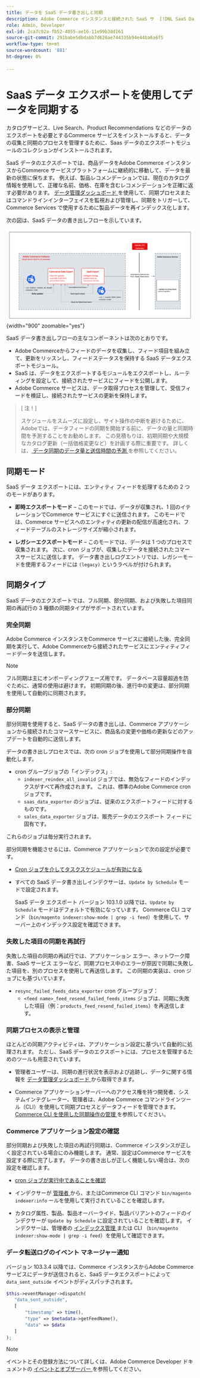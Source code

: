 ```yaml
---
title: データを SaaS データ書き出しと同期
description: Adobe Commerce インスタンスと接続された SaaS サ  [!DNL SaaS Data Export]  ビスとの間でデータを収集および同期する方法について説明します。
role: Admin, Developer
exl-id: 2ca7c92a-fb52-4055-ae16-11e99b38d161
source-git-commit: 291babe5dbdabb7d626ae744335b94e44ba6a6f5
workflow-type: tm+mt
source-wordcount: '881'
ht-degree: 0%

---
```


# SaaS データ エクスポートを使用してデータを同期する

カタログサービス、Live Search、Product Recommendations などのデータのエクスポートを必要とするCommerce サービスをインストールすると、データの収集と同期のプロセスを管理するために、Saas データのエクスポートモジュールのコレクションがインストールされます。

SaaS データのエクスポートでは、商品データをAdobe Commerce インスタンスからCommerce サービスプラットフォームに継続的に移動して、データを最新の状態に保ちます。 例えば、製品レコメンデーションでは、現在のカタログ情報を使用して、正確な名前、価格、在庫を含むレコメンデーションを正確に返す必要があります。 [ データ管理ダッシュボード ](https://experienceleague.adobe.com/ja/docs/commerce/user-guides/data-services/catalog-sync) を使用して、同期プロセスまたはコマンドラインインターフェイスを監視および管理し、同期をトリガーして、Commerce Services で使用するために製品データを再インデックス化します。

次の図は、SaaS データの書き出しフローを示しています。

![Adobe Commerceの SaaS データ書き出し収集および同期フロー ](assets/data-export-flow.png){width="900" zoomable="yes"}

SaaS データ書き出しフローの主なコンポーネントは次のとおりです。

- Adobe Commerceからフィードのデータを収集し、フィード項目を組み立て、更新をリッスンし、フィードステータスを保持する SaaS データエクスポートモジュール。
- SaaS は、データをエクスポートするモジュールをエクスポートし、ルーティングを設定して、接続されたサービスにフィードを公開します。
- Adobe Commerce サービスは、データ取得プロセスを管理して、受信フィードを検証し、接続されたサービスの更新を保持します。

>[ 注！]
>
>スケジュールをスムーズに設定し、サイト操作の中断を避けるために、Adobeでは、データフィードの同期を開始する前に、データの量と同期時間を予測することをお勧めします。 この見積もりは、初期同期や大規模なカタログ更新（一括価格変更など）を計画する際に重要です。 詳しくは、[ データ同期のデータ量と送信時間の予測 ](estimate-data-volume-sync-time.md) を参照してください。

## 同期モード

SaaS データ エクスポートには、エンティティ フィードを処理するための 2 つのモードがあります。

- **即時エクスポートモード** – このモードでは、データが収集され、1 回のイテレーションでCommerce サービスにすぐに送信されます。 このモードでは、Commerce サービスへのエンティティの更新の配信が高速化され、フィードテーブルのストレージサイズが縮小されます。

- **レガシーエクスポートモード** – このモードでは、データは 1 つのプロセスで収集されます。 次に、cron ジョブが、収集したデータを接続されたコマースサービスに送信します。 データ書き出しログエントリでは、レガシーモードを使用するフィードには `(legacy)` というラベルが付けられます。

## 同期タイプ

SaaS データのエクスポートでは、フル同期、部分同期、および失敗した項目同期の再試行の 3 種類の同期タイプがサポートされています。

### 完全同期

Adobe Commerce インスタンスをCommerce サービスに接続した後、完全同期を実行して、Adobe Commerceから接続されたサービスにエンティティフィードデータを送信します。

>[!NOTE]
>
>フル同期は主にオンボーディングフェーズ用です。 データベース容量超過を防ぐために、通常の使用は避けます。 初期同期の後、進行中の変更は、部分同期を使用して自動的に同期されます。

### 部分同期

部分同期を使用すると、SaaS データの書き出しは、Commerce アプリケーションから接続されたコマースサービスに、商品名の変更や価格の更新などのアップデートを自動的に送信します。

データの書き出しプロセスでは、次の cron ジョブを使用して部分同期操作を自動化します。

- cron グループジョブの「インデックス」:
   - `indexer_reindex_all_invalid` ジョブでは、無効なフィードのインデックスがすべて再作成されます。 これは、標準のAdobe Commerce cron ジョブです。
   - `saas_data_exporter` のジョブは、従来のエクスポートフィードに対するものです。
   - `sales_data_exporter` ジョブは、販売データのエクスポート フィードに固有です。

これらのジョブは毎分実行されます。

部分同期を機能させるには、Commerce アプリケーションで次の設定が必要です。

- [Cron ジョブを介してタスクスケジュールが有効になる ](https://experienceleague.adobe.com/docs/commerce-operations/installation-guide/next-steps/configuration.html?lang=ja)

- すべての SaaS データ書き出しインデクサーは、`Update by Schedule` モードで設定されます。

  SaaS データ エクスポート バージョン 103.1.0 以降では、`Update by Schedule` モードはデフォルトで有効になっています。 Commerce CLI コマンド（`bin/magento indexer:show-mode | grep -i feed`）を使用して、サーバー上のインデックス設定を確認できます。

### 失敗した項目の同期を再試行

失敗した項目の同期の再試行では、アプリケーション エラー、ネットワーク障害、SaaS サービス エラーなど、同期プロセス中のエラーが原因で同期に失敗した項目を、別のプロセスを使用して再送信します。 この同期の実装は、cron ジョブにも基づいています。

- `resync_failed_feeds_data_exporter` cron グループジョブ：
   - `<feed name>_feed_resend_failed_feeds_items` ジョブは、同期に失敗した項目（例：`products_feed_resend_failed_items`）を再送信します。

### 同期プロセスの表示と管理

ほとんどの同期アクティビティは、アプリケーション設定に基づいて自動的に処理されます。 ただし、SaaS データのエクスポートには、プロセスを管理するためのツールも用意されています。

- 管理者ユーザーは、同期の進行状況を表示および追跡し、データに関する情報を [ データ管理ダッシュボード ](https://experienceleague.adobe.com/ja/docs/commerce-admin/systems/data-transfer/data-dashboard) から取得できます。

- Commerce アプリケーションサーバーへのアクセス権を持つ開発者、システムインテグレーター、管理者は、Adobe Commerce コマンドラインツール（CLI）を使用して同期プロセスとデータフィードを管理できます。 [Commerce CLI を使用した同期操作の管理 ](data-export-cli-commands.md) を参照してください。

### Commerce アプリケーション設定の確認

部分同期および失敗した項目の再試行同期は、Commerce インスタンスが正しく設定されている場合にのみ機能します。 通常、設定はCommerce サービスを設定する際に完了します。 データの書き出しが正しく機能しない場合は、次の設定を確認します。

- [cron ジョブが実行中であることを確認 ](https://experienceleague.adobe.com/ja/docs/commerce-knowledge-base/kb/troubleshooting/miscellaneous/cron-readiness-check-issues)

- インデクサーが [ 管理者 ](https://experienceleague.adobe.com/ja/docs/commerce-admin/systems/tools/index-management) から、またはCommerce CLI コマンド `bin/magento indexer:info` ールを使用して実行されていることを確認します。

- カタログ属性、製品、製品オーバーライド、製品バリアントのフィードのインデクサーが `Update by Schedule` に設定されていることを確認します。 インデクサーは、管理者の [ インデックス管理 ](https://experienceleague.adobe.com/ja/docs/commerce-admin/systems/tools/index-management) または CLI （`bin/magento indexer:show-mode | grep -i feed`）を使用して確認できます。

### データ転送ログのイベント マネージャー通知

バージョン 103.3.4 以降では、Commerce インスタンスからAdobe Commerce サービスにデータが送信されると、SaaS データエクスポートによって `data_sent_outside` イベントがディスパッチされます。

```php
$this->eventManager->dispatch(
   "data_sent_outside",
   [
       "timestamp" => time(),
       "type" => $metadata->getFeedName(),
       "data" => $data
   ]
);
```

>[!NOTE]
>
>イベントとその登録方法について詳しくは、Adobe Commerce Developer ドキュメントの [ イベントとオブザーバー ](https://developer.adobe.com/commerce/php/development/components/events-and-observers) を参照してください。
